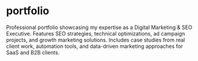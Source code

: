 # portfolio
Professional portfolio showcasing my expertise as a Digital Marketing &amp; SEO Executive. Features SEO strategies, technical optimizations, ad campaign projects, and growth marketing solutions. Includes case studies from real client work, automation tools, and data-driven marketing approaches for SaaS and B2B clients.
